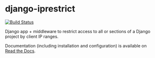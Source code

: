 django-iprestrict
=================

[![Build Status](https://secure.travis-ci.org/sztamas/django-iprestrict.png)](http://travis-ci.org/sztamas/django-iprestrict)

Django app + middleware to restrict access to all or sections of a Django project by client IP ranges.

Documentation (including installation and configuration) is available on [Read the Docs](http://django-iprestrict.readthedocs.org).

